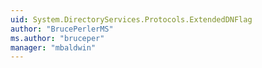 ```yaml
---
uid: System.DirectoryServices.Protocols.ExtendedDNFlag
author: "BrucePerlerMS"
ms.author: "bruceper"
manager: "mbaldwin"
---
```

